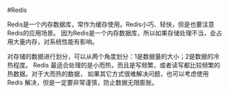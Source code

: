 #Redis

Redis是一个内存数据库，常作为缓存使用。Redis小巧、轻快，但是也要注意Redis的应用场景。
因为Redis是一个内存数据库，所以如果存储处理不当，会占用大量内存，对系统性能有影响。

对存储的数据进行划分，可以从两个角度划分：1是数据量的大小；2是数据的冷热程度。
Redis 最适合处理的是小而热，而且是写频繁，或者读写都比较频繁的热数据。对于大而热的数据，
如果其它方式很难解决问题，也可以考虑使用 Redis 解决，但是一定要非常谨慎，防止数据无限膨胀。
